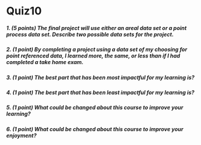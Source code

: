 # Quiz10

##### 1. (5 points) The final project will use either an areal data set or a point process data set. Describe two possible data sets for the project. 

##### 2. (1 point) By completing a project using a data set of my choosing for point referenced data, I learned more, the same, or less than if I had completed a take home exam.

##### 3. (1 point) The best part that has been most impactful for my learning is?

##### 4. (1 point) The best part that has been least impactful for my learning is?

##### 5. (1 point) What could be changed about this course to improve your learning?

##### 6. (1 point) What could be changed about this course to improve your enjoyment?

